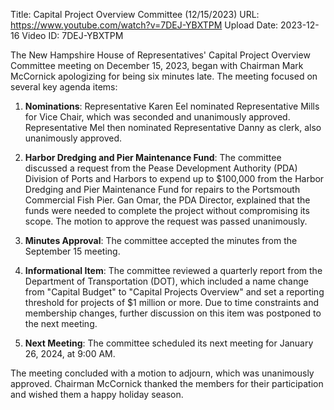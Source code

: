 Title: Capital Project Overview Committee (12/15/2023)
URL: https://www.youtube.com/watch?v=7DEJ-YBXTPM
Upload Date: 2023-12-16
Video ID: 7DEJ-YBXTPM

The New Hampshire House of Representatives' Capital Project Overview Committee meeting on December 15, 2023, began with Chairman Mark McCornick apologizing for being six minutes late. The meeting focused on several key agenda items:

1. **Nominations**: Representative Karen Eel nominated Representative Mills for Vice Chair, which was seconded and unanimously approved. Representative Mel then nominated Representative Danny as clerk, also unanimously approved.

2. **Harbor Dredging and Pier Maintenance Fund**: The committee discussed a request from the Pease Development Authority (PDA) Division of Ports and Harbors to expend up to $100,000 from the Harbor Dredging and Pier Maintenance Fund for repairs to the Portsmouth Commercial Fish Pier. Gan Omar, the PDA Director, explained that the funds were needed to complete the project without compromising its scope. The motion to approve the request was passed unanimously.

3. **Minutes Approval**: The committee accepted the minutes from the September 15 meeting.

4. **Informational Item**: The committee reviewed a quarterly report from the Department of Transportation (DOT), which included a name change from "Capital Budget" to "Capital Projects Overview" and set a reporting threshold for projects of $1 million or more. Due to time constraints and membership changes, further discussion on this item was postponed to the next meeting.

5. **Next Meeting**: The committee scheduled its next meeting for January 26, 2024, at 9:00 AM.

The meeting concluded with a motion to adjourn, which was unanimously approved. Chairman McCornick thanked the members for their participation and wished them a happy holiday season.